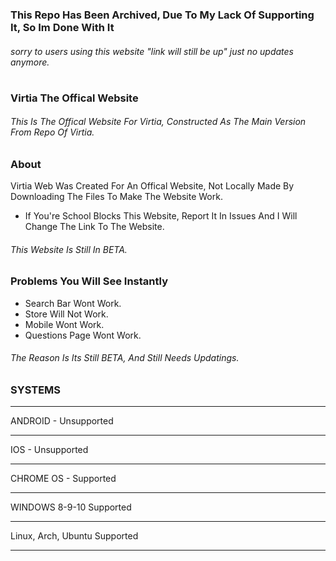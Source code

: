 ### This Repo Has Been Archived, Due To My Lack Of Supporting It, So Im Done With It
###### sorry to users using this website "link will still be up" just no updates anymore.

#
### Virtia The Offical Website
###### This Is The Offical Website For Virtia, Constructed As The Main Version From Repo Of Virtia.

### About
Virtia Web Was Created For An Offical Website, Not Locally Made By Downloading The Files To Make The Website Work.
* If You're School Blocks This Website, Report It In Issues And I Will Change The Link To The Website.
###### This Website Is Still In BETA.

### Problems You Will See Instantly
* Search Bar Wont Work.
* Store Will Not Work.
* Mobile Wont Work.
* Questions Page Wont Work.

###### The Reason Is Its Still BETA, And Still Needs Updatings.

### SYSTEMS

___
ANDROID - Unsupported
___
IOS - Unsupported
___
CHROME OS - Supported
___
WINDOWS 8-9-10 Supported
___
Linux, Arch, Ubuntu Supported
___
